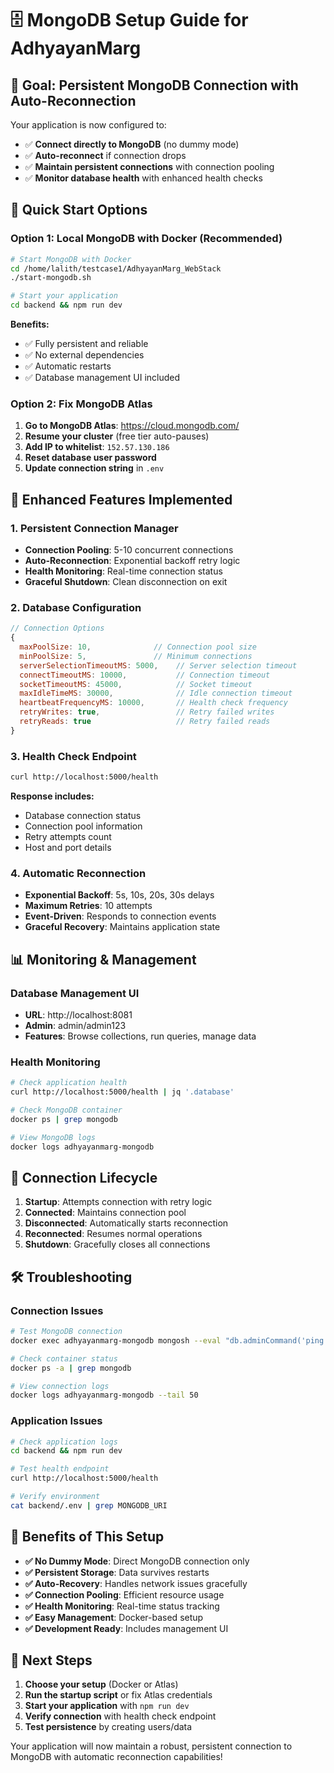 # 🗄️ MongoDB Setup Guide for AdhyayanMarg

## 🎯 **Goal**: Persistent MongoDB Connection with Auto-Reconnection

Your application is now configured to:

- ✅ **Connect directly to MongoDB** (no dummy mode)
- ✅ **Auto-reconnect** if connection drops
- ✅ **Maintain persistent connections** with connection pooling
- ✅ **Monitor database health** with enhanced health checks

## 🚀 **Quick Start Options**

### **Option 1: Local MongoDB with Docker (Recommended)**

```bash
# Start MongoDB with Docker
cd /home/lalith/testcase1/AdhyayanMarg_WebStack
./start-mongodb.sh

# Start your application
cd backend && npm run dev
```

**Benefits:**

- ✅ Fully persistent and reliable
- ✅ No external dependencies
- ✅ Automatic restarts
- ✅ Database management UI included

### **Option 2: Fix MongoDB Atlas**

1. **Go to MongoDB Atlas**: https://cloud.mongodb.com/
2. **Resume your cluster** (free tier auto-pauses)
3. **Add IP to whitelist**: `152.57.130.186`
4. **Reset database user password**
5. **Update connection string** in `.env`

## 🔧 **Enhanced Features Implemented**

### **1. Persistent Connection Manager**

- **Connection Pooling**: 5-10 concurrent connections
- **Auto-Reconnection**: Exponential backoff retry logic
- **Health Monitoring**: Real-time connection status
- **Graceful Shutdown**: Clean disconnection on exit

### **2. Database Configuration**

```javascript
// Connection Options
{
  maxPoolSize: 10,              // Connection pool size
  minPoolSize: 5,               // Minimum connections
  serverSelectionTimeoutMS: 5000,    // Server selection timeout
  connectTimeoutMS: 10000,           // Connection timeout
  socketTimeoutMS: 45000,            // Socket timeout
  maxIdleTimeMS: 30000,              // Idle connection timeout
  heartbeatFrequencyMS: 10000,       // Health check frequency
  retryWrites: true,                 // Retry failed writes
  retryReads: true                   // Retry failed reads
}
```

### **3. Health Check Endpoint**

```bash
curl http://localhost:5000/health
```

**Response includes:**

- Database connection status
- Connection pool information
- Retry attempts count
- Host and port details

### **4. Automatic Reconnection**

- **Exponential Backoff**: 5s, 10s, 20s, 30s delays
- **Maximum Retries**: 10 attempts
- **Event-Driven**: Responds to connection events
- **Graceful Recovery**: Maintains application state

## 📊 **Monitoring & Management**

### **Database Management UI**

- **URL**: http://localhost:8081
- **Admin**: admin/admin123
- **Features**: Browse collections, run queries, manage data

### **Health Monitoring**

```bash
# Check application health
curl http://localhost:5000/health | jq '.database'

# Check MongoDB container
docker ps | grep mongodb

# View MongoDB logs
docker logs adhyayanmarg-mongodb
```

## 🔄 **Connection Lifecycle**

1. **Startup**: Attempts connection with retry logic
2. **Connected**: Maintains connection pool
3. **Disconnected**: Automatically starts reconnection
4. **Reconnected**: Resumes normal operations
5. **Shutdown**: Gracefully closes all connections

## 🛠️ **Troubleshooting**

### **Connection Issues**

```bash
# Test MongoDB connection
docker exec adhyayanmarg-mongodb mongosh --eval "db.adminCommand('ping')"

# Check container status
docker ps -a | grep mongodb

# View connection logs
docker logs adhyayanmarg-mongodb --tail 50
```

### **Application Issues**

```bash
# Check application logs
cd backend && npm run dev

# Test health endpoint
curl http://localhost:5000/health

# Verify environment
cat backend/.env | grep MONGODB_URI
```

## 🎉 **Benefits of This Setup**

- **✅ No Dummy Mode**: Direct MongoDB connection only
- **✅ Persistent Storage**: Data survives restarts
- **✅ Auto-Recovery**: Handles network issues gracefully
- **✅ Connection Pooling**: Efficient resource usage
- **✅ Health Monitoring**: Real-time status tracking
- **✅ Easy Management**: Docker-based setup
- **✅ Development Ready**: Includes management UI

## 🚀 **Next Steps**

1. **Choose your setup** (Docker or Atlas)
2. **Run the startup script** or fix Atlas credentials
3. **Start your application** with `npm run dev`
4. **Verify connection** with health check endpoint
5. **Test persistence** by creating users/data

Your application will now maintain a robust, persistent connection to MongoDB with automatic reconnection capabilities!

